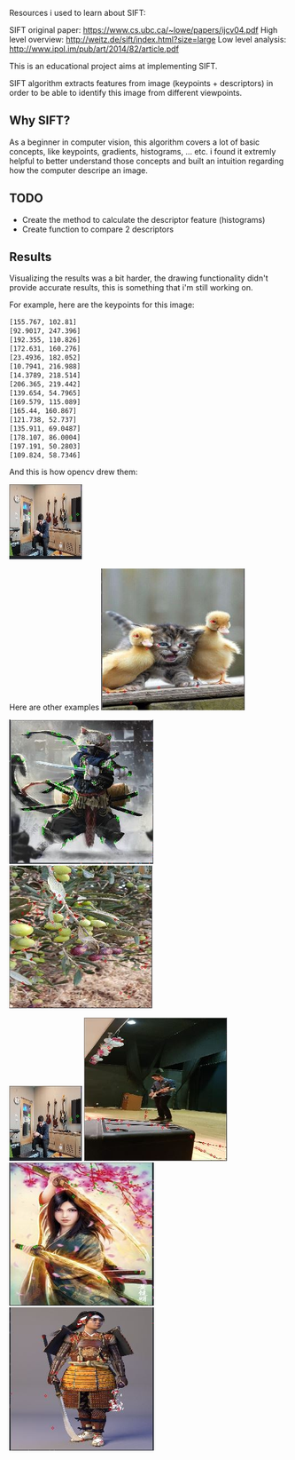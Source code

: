 Resources i used to learn about SIFT:

SIFT original paper: https://www.cs.ubc.ca/~lowe/papers/ijcv04.pdf
High level overview: http://weitz.de/sift/index.html?size=large
Low level analysis: http://www.ipol.im/pub/art/2014/82/article.pdf

This is an educational project aims at implementing SIFT.

SIFT algorithm extracts features from image (keypoints + descriptors) in order to be able to identify this image from different viewpoints.

## Why SIFT?
As a beginner in computer vision, this algorithm covers a lot of basic concepts, like keypoints, gradients, histograms, ... etc. i found it extremly helpful to better understand those concepts and built an intuition regarding how the computer descripe an image.

## TODO
* Create the method to calculate the descriptor feature (histograms)
* Create function to compare 2 descriptors

## Results
Visualizing the results was a bit harder, the drawing functionality didn't provide accurate results, this is something that i'm still working on.

For example, here are the keypoints for this image:
```[34.8005, 51.1822]
[155.767, 102.81]
[92.9017, 247.396]
[192.355, 110.826]
[172.631, 160.276]
[23.4936, 182.052]
[10.7941, 216.988]
[14.3789, 218.514]
[206.365, 219.442]
[139.654, 54.7965]
[169.579, 115.089]
[165.44, 160.867]
[121.738, 52.737]
[135.911, 69.0487]
[178.107, 86.0004]
[197.191, 50.2803]
[109.824, 58.7346]
```

And this is how opencv drew them:

![alt text](./images/keypoints.JPG?raw=true)

Here are other examples
![alt text](./images/cat_ducks.jpg?raw=true)

![alt text](./images/keypoints_cat.jpg?raw=true)
![alt text](./images/olives.jpg?raw=true)

![alt text](./images/me.jpg?raw=true)
![alt text](./images/me_guitar.jpg?raw=true)
![alt text](./images/keypoints_samurai1.jpg?raw=true)
![alt text](./images/keypoints_samurai2.jpg?raw=true)

